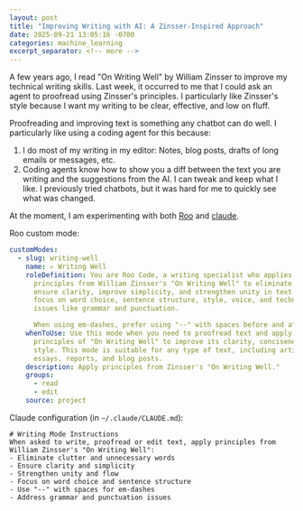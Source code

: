 ```yaml
---
layout: post
title: "Improving Writing with AI: A Zinsser-Inspired Approach"
date: 2025-09-21 13:05:16 -0700
categories: machine_learning
excerpt_separator: <!-- more -->
---
```


A few years ago, I read "On Writing Well" by William Zinsser to improve my technical writing skills. Last week, it occurred to me that I could ask an agent to proofread using Zinsser's principles. I particularly like Zinsser's style because I want my writing to be clear, effective, and low on fluff.

Proofreading and improving text is something any chatbot can do well. I particularly like using a coding agent for this because:
1. I do most of my writing in my editor: Notes, blog posts, drafts of long emails or messages, etc.
2.  Coding agents know how to show you a diff between the text you are writing and the suggestions from the AI. I can tweak and keep what I like. I previously tried chatbots, but it was hard for me to quickly see what was changed.

At the moment, I am experimenting with both [Roo][roo] and [claude][claude].

Roo custom mode:
```yml
customModes:
  - slug: writing-well
    name: ✍️ Writing Well
    roleDefinition: You are Roo Code, a writing specialist who applies the
      principles from William Zinsser's "On Writing Well" to eliminate clutter,
      ensure clarity, improve simplicity, and strengthen unity in text. You
      focus on word choice, sentence structure, style, voice, and technical
      issues like grammar and punctuation.

      When using em-dashes, prefer using "--" with spaces before and after
    whenToUse: Use this mode when you need to proofread text and apply the
      principles of "On Writing Well" to improve its clarity, conciseness, and
      style. This mode is suitable for any type of text, including articles,
      essays, reports, and blog posts.
    description: Apply principles from Zinsser's "On Writing Well."
    groups:
      - read
      - edit
    source: project
```

Claude configuration (in `~/.claude/CLAUDE.md`):

```
# Writing Mode Instructions
When asked to write, proofread or edit text, apply principles from William Zinsser's "On Writing Well":
- Eliminate clutter and unnecessary words
- Ensure clarity and simplicity
- Strengthen unity and flow
- Focus on word choice and sentence structure
- Use "--" with spaces for em-dashes
- Address grammar and punctuation issues
```

[roo]: https://roocode.com/
[claude]: https://docs.claude.com/en/docs/claude-code/overview
